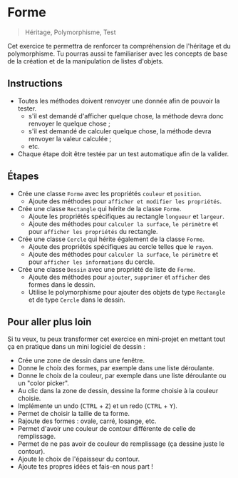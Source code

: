 # Forme

> Héritage, Polymorphisme, Test

Cet exercice te permettra de renforcer ta compréhension de l'héritage et du polymorphisme.
Tu pourras aussi te familiariser avec les concepts de base de la création et de la manipulation de listes d'objets.

## Instructions

- Toutes les méthodes doivent renvoyer une donnée afin de pouvoir la tester.
  - s'il est demandé d'afficher quelque chose, la méthode devra donc renvoyer le quelque chose ;
  - s'il est demandé de calculer quelque chose, la méthode devra renvoyer la valeur calculée ;
  - etc.
- Chaque étape doit être testée par un test automatique afin de la valider.

## Étapes

- Crée une classe `Forme` avec les propriétés `couleur` et `position`.
  - Ajoute des méthodes pour `afficher et modifier les propriétés`.
- Crée une classe `Rectangle` qui hérite de la classe `Forme`.
  - Ajoute les propriétés spécifiques au rectangle `longueur` et `largeur`.
  - Ajoute des méthodes pour `calculer la surface`, `le périmètre` et pour `afficher les propriétés` du rectangle.
- Crée une classe `Cercle` qui hérite également de la classe `Forme`.
  - Ajoute des propriétés spécifiques au cercle telles que le `rayon`.
  - Ajoute des méthodes pour `calculer la surface`, `le périmètre` et pour `afficher les informations` du cercle.
- Crée une classe `Dessin` avec une propriété de liste de `Forme`.
  - Ajoute des méthodes pour `ajouter`, `supprimer` et `afficher` des formes dans le dessin.
  - Utilise le polymorphisme pour ajouter des objets de type `Rectangle` et de type `Cercle` dans le dessin.

## Pour aller plus loin
Si tu veux, tu peux transformer cet exercice en mini-projet en mettant tout ça en pratique dans un mini logiciel de dessin : 
 - Crée une zone de dessin dans une fenêtre.
 - Donne le choix des formes, par exemple dans une liste déroulante.
 - Donne le choix de la couleur, par exemple dans une liste déroulante ou un "color picker".
 - Au clic dans la zone de dessin, dessine la forme choisie à la couleur choisie.
 - Implémente un undo (<kbd>CTRL</kbd> + <kbd>Z</kbd>) et un redo (<kbd>CTRL</kbd> + <kbd>Y</kbd>).
 - Permet de choisir la taille de ta forme.
 - Rajoute des formes : ovale, carré, losange, etc.
 - Permet d'avoir une couleur de contour différente de celle de remplissage.
 - Permet de ne pas avoir de couleur de remplissage (ça dessine juste le contour).
 - Ajoute le choix de l'épaisseur du contour.
 - Ajoute tes propres idées et fais-en nous part !
